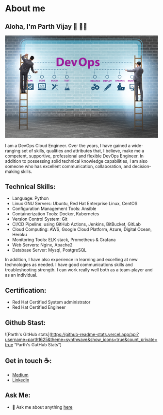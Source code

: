 # About me

## Aloha, I'm Parth Vijay :wave: :man_technologist:

<img src="./assets/banner.jpg" alt="DevOps Engineer">

<!-- <p align="center"> 
  Visitor count<br>
  <img src="https://profile-counter.glitch.me/parth1625/count.svg" />
</p> -->

I am a DevOps Cloud Engineer. Over the years, I have gained a wide-ranging set of skills, qualities and attributes that, I believe, make me a competent, supportive, professional and flexible DevOps Engineer. In addition to possessing solid technical knowledge capabilities, I am also someone who has excellent communication, collaboration, and decision-making skills.

## Technical Skills:

- Language: Python
- Linux GNU Servers: Ubuntu, Red Hat Enterprise Linux, CentOS
- Configuration Management Tools: Ansible
- Containerization Tools: Docker, Kubernetes
- Version Control System: Git
- CI/CD Pipeline: using GitHub Actions, Jenkins, BitBucket, GitLab
- Cloud Computing: AWS, Google Cloud Platform, Azure, Digital Ocean, Heroku
- Monitoring Tools: ELK stack, Prometheus & Grafana
- Web Servers: Nginx, Apache2
- Database Server: Mysql, PostgreSQL

In addition, I have also experience in learning and excelling at new technologies as needed. I have good communications skills and troubleshooting strength. I can work really well both as a team-player and as an individual.

## Certification:

- Red Hat Certified System administrator
- Red Hat Certified Engineer

## Github Stast:

![Parth's GitHub stats](https://github-readme-stats.vercel.app/api?username=parth1625&theme=synthwave&show_icons=true&count_private=true “Parth's GutHub Stats”)

## Get in touch :coffee:: 

- [Medium](https://parth-24073.medium.com/)
- [LinkedIn](https://www.linkedin.com/in/parth-vijay-131bb9189)

<!-- ## My GitHub contribution:

[![GitHub Game of Life](https://github4life.herokuapp.com/parth1625.gif?z=6)](https://github4life.herokuapp.com/parth1625) -->

## Ask Me:

-  💬 Ask me about anything [here](https://github.com/parth1625/parth1625/issues)